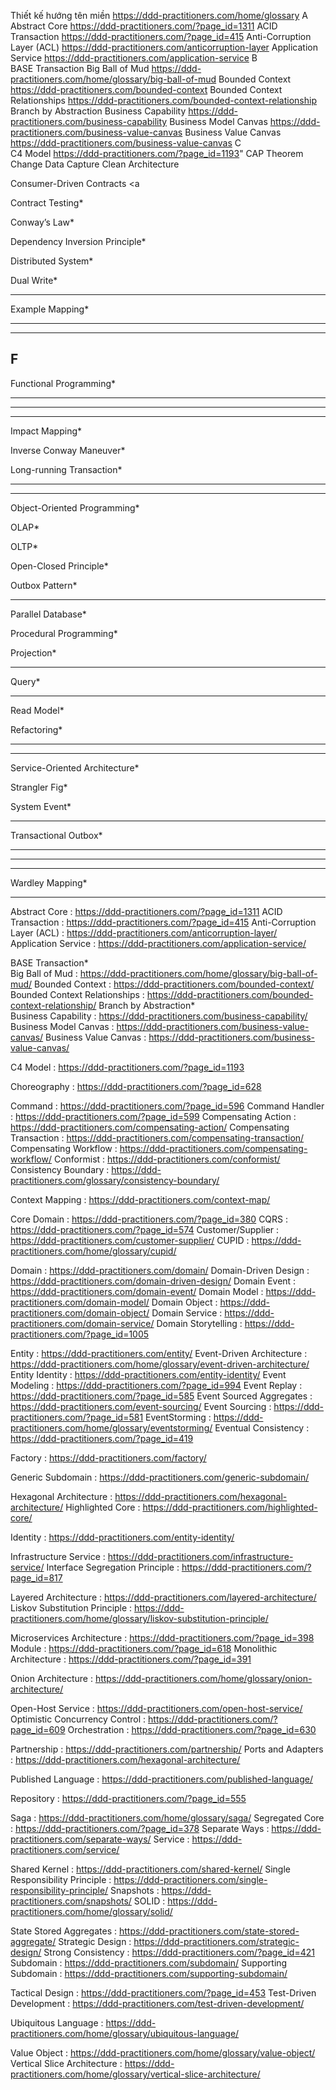 <!-- Hãy sử dụng Ngôn ngữ chung (Ubiquitous Language) trong domain driven design (DDD) với nội dung nghiệp vụ kinh doanh sau: -->

<!-- 1. **Khách hàng (Customer):** -->
<!-- - **Mô tả:** Người sử dụng dịch vụ, có thể là cá nhân hoặc tổ chức. -->

<!-- 2. **Hóa đơn điện tử (Electronic Invoice):** -->
<!-- - **Mô tả:** Hóa đơn được tạo và quản lý điện tử thay vì truyền thống trên giấy. -->

<!-- Bằng cách sử dụng ngôn ngữ chung như trên, chúng ta có thể tạo ra một mô hình DDD rõ ràng và dễ hiểu, giúp các đội phát triển, quản lý dự án và người dùng hiểu rõ về các yêu cầu và chức năng của hệ thống. -->

Thiết kế hướng tên miền
https://ddd-practitioners.com/home/glossary
A
Abstract Core https://ddd-practitioners.com/?page_id=1311
ACID Transaction https://ddd-practitioners.com/?page_id=415
Anti-Corruption Layer (ACL) https://ddd-practitioners.com/anticorruption-layer
Application Service https://ddd-practitioners.com/application-service
B  
BASE Transaction
Big Ball of Mud https://ddd-practitioners.com/home/glossary/big-ball-of-mud
Bounded Context https://ddd-practitioners.com/bounded-context
Bounded Context Relationships https://ddd-practitioners.com/bounded-context-relationship
Branch by Abstraction
Business Capability https://ddd-practitioners.com/business-capability
Business Model Canvas https://ddd-practitioners.com/business-value-canvas
Business Value Canvas https://ddd-practitioners.com/business-value-canvas
C  
C4 Model https://ddd-practitioners.com/?page_id=1193"
CAP Theorem
Change Data Capture
Clean Architecture

Consumer-Driven Contracts
<a

</p>

<p>Contract Testing*</p>

<p>Conway’s Law*</p>
<!--      Choreography</a                                       https://ddd-practitioners.com/?page_id=628" -->
<!--      Command</a                                       https://ddd-practitioners.com/?page_id=596" -->
<!--      Command Handler</a                                       https://ddd-practitioners.com/?page_id=599" -->
<!--      Compensating Action</a                                       https://ddd-practitioners.com/compensating-action/" -->
<!--      Compensating Transaction</a                                       https://ddd-practitioners.com/compensating-transaction/" -->
<!--      Compensating Workflow</a                                       https://ddd-practitioners.com/compensating-workflow/" -->
<!--      Conformist</a                                       https://ddd-practitioners.com/conformist/" -->
<!--      Consistency Boundary</a                                       https://ddd-practitioners.com/glossary/consistency-boundary/" -->
<!--      Context Mapping</a                                       https://ddd-practitioners.com/context-map/" -->
<!--      Core Domain</a                                       https://ddd-practitioners.com/?page_id=380" -->
<!--      CQRS</a                                       https://ddd-practitioners.com/?page_id=574" -->
<!--      Customer/Supplier</a                                       https://ddd-practitioners.com/customer-supplier/" -->
<!--      CUPID</a                                       https://ddd-practitioners.com/home/glossary/cupid/" -->
<!-- </p>                                       https://ddd-practitioners.com/domain/">Domain</a> -->
<!--      Domain-Driven Design</a                                       https://ddd-practitioners.com/domain-driven-design/" -->
<!--      Domain Event</a                                       https://ddd-practitioners.com/domain-event/" -->
<!--      Domain Model</a                                       https://ddd-practitioners.com/domain-model/" -->
<!--      Domain Object</a                                       https://ddd-practitioners.com/domain-object/" -->
<!--      Domain Service</a                                       https://ddd-practitioners.com/domain-service/" -->
<!--      Domain Storytelling</a                                       https://ddd-practitioners.com/?page_id=1005" -->
<!-- </p>                                       https://ddd-practitioners.com/entity/">Entity</a> -->
<!--      Event-Driven Architecture</a                                       https://ddd-practitioners.com/home/glossary/event-driven-architecture/" -->
<!--      Entity Identity</a                                       https://ddd-practitioners.com/entity-identity/" -->
<!--      Event Modeling</a                                       https://ddd-practitioners.com/?page_id=994" -->
<!--      Event Replay</a                                       https://ddd-practitioners.com/?page_id=585" -->
<!--      Event Sourced Aggregates</a                                       https://ddd-practitioners.com/event-sourcing/" -->
<!--      Event Sourcing</a                                       https://ddd-practitioners.com/?page_id=581" -->
<!--      EventStorming</a                                       https://ddd-practitioners.com/home/glossary/eventstorming/" -->
<!--      Eventual Consistency</a                                       https://ddd-practitioners.com/?page_id=419" -->
<!--      Factory</a                                       https://ddd-practitioners.com/factory/" -->
<!--      Generic Subdomain</a                                       https://ddd-practitioners.com/generic-subdomain/" -->
<!--      Hexagonal Architecture</a                                       https://ddd-practitioners.com/hexagonal-architecture/" -->
<!--      Highlighted Core</a                                       https://ddd-practitioners.com/highlighted-core/" -->
<!--      Identity</a                                       https://ddd-practitioners.com/entity-identity/" -->
<!--      Infrastructure Service</a                                       https://ddd-practitioners.com/infrastructure-service/" -->
<!--      Interface Segregation Principle</a                                       https://ddd-practitioners.com/?page_id=817" -->
<!--      Layered Architecture</a                                       https://ddd-practitioners.com/layered-architecture/" -->
<!--      Liskov Substitution Principle</a                                       https://ddd-practitioners.com/home/glossary/liskov-substitution-principle/" -->
<!--      Microservices Architecture</a                                       https://ddd-practitioners.com/?page_id=398" -->
<!--      Module</a                                       https://ddd-practitioners.com/?page_id=618" -->
<!--      Monolithic Architecture</a                                       https://ddd-practitioners.com/?page_id=391" -->
<!--      Onion Architecture</a                                       https://ddd-practitioners.com/home/glossary/onion-architecture/" -->
<!--      Open-Host Service</a                                       https://ddd-practitioners.com/open-host-service/" -->
<!--      Optimistic Concurrency Control</a                                       https://ddd-practitioners.com/?page_id=609" -->
<!--      Orchestration</a                                       https://ddd-practitioners.com/?page_id=630" -->
<!--      Partnership</a                                       https://ddd-practitioners.com/partnership/" -->
<!--      Ports and Adapters</a                                       https://ddd-practitioners.com/hexagonal-architecture/" -->
<!--      Published Language</a                                       https://ddd-practitioners.com/published-language/" -->
<!--      Repository</a                                       https://ddd-practitioners.com/?page_id=555" -->
<!--      Saga</a                                       https://ddd-practitioners.com/home/glossary/saga/" -->
<!--      Segregated Core</a                                       https://ddd-practitioners.com/?page_id=378" -->
<!--      Separate Ways</a                                       https://ddd-practitioners.com/separate-ways/" -->
<!--      Service</a                                       https://ddd-practitioners.com/service/" -->
<!--      Shared Kernel</a                                       https://ddd-practitioners.com/shared-kernel/" -->
<!--      Single Responsibility Principle</a                                       https://ddd-practitioners.com/single-responsibility-principle/" -->
<!--      Snapshots</a                                       https://ddd-practitioners.com/snapshots/" -->
<!--      SOLID</a                                       https://ddd-practitioners.com/home/glossary/solid/" -->
<!--      State Stored Aggregates</a                                       https://ddd-practitioners.com/state-stored-aggregate/" -->
<!--      Strategic Design</a                                       https://ddd-practitioners.com/strategic-design/" -->
<!--      Strong Consistency</a                                       https://ddd-practitioners.com/?page_id=421" -->
<!--      Subdomain</a                                       https://ddd-practitioners.com/subdomain/" -->
<!--      Supporting Subdomain</a                                       https://ddd-practitioners.com/supporting-subdomain/" -->
<!--      Tactical Design</a                                       https://ddd-practitioners.com/?page_id=453" -->
<!--      Test-Driven Development</a                                       https://ddd-practitioners.com/test-driven-development/" -->
<!--      Ubiquitous Language</a                                       https://ddd-practitioners.com/home/glossary/ubiquitous-language/" -->
<!--      Value Object</a                                       https://ddd-practitioners.com/home/glossary/value-object/" -->
<!--      Vertical Slice Architecture</a                                       https://ddd-practitioners.com/home/glossary/vertical-slice-architecture/" -->

<!--       D               -->

<p>Dependency Inversion Principle*</p>

<p>Distributed System*</p>

<p>
<a 
<p>
<a

</p>

<p>
<a 
</p>

<p>
<a 
</p>

<p>
<a 
</p>

<p>
<a 
</p>

<p>
<a 
</p>

<p>Dual Write*</p>

<hr
class="wp-block-separator has-alpha-channel-opacity is-style-wide"
/>

<!--       E               -->

<p>
<a 
<p>
<a

</p>

<p>
<a 
</p>

<p>
<a 
</p>

<p>
<a 
</p>

<p>
<a 
</p>

<p>
<a 
</p>

<p>
<a

</p>

<p>
<a 
</p>

<p>Example Mapping*</p>

<hr
class="wp-block-separator has-alpha-channel-opacity is-style-wide"
/>
</div>

<div
class="wp-block-column is-layout-flow wp-block-column-is-layout-flow"
>
<hr
class="wp-block-separator has-alpha-channel-opacity is-style-wide"
/>

<h2
class="wp-block-heading has-foreground-color has-text-color"
>
F
</h2>

<p>
<a 
</p>

<p>Functional Programming*</p>

<hr
class="wp-block-separator has-alpha-channel-opacity is-style-wide"
/>

<!--       G               -->

<p>
<a 
</p>

<hr
class="wp-block-separator has-alpha-channel-opacity is-style-wide"
/>

<!--       H               -->

<p>
<a

</p>

<p>
<a 
</p>

<hr
class="wp-block-separator has-alpha-channel-opacity is-style-wide"
/>

<!--       I               -->

<p>
<a 
</p>

<p>Impact Mapping*</p>

<p>
<a

</p>

<p>
<a 
</p>

<p>Inverse Conway Maneuver*</p>

<!--       L               -->

<p>
<a

</p>

<p>
<a

</p>

<p>Long-running Transaction*</p>

<hr
class="wp-block-separator has-alpha-channel-opacity is-style-wide"
/>

<!--       M               -->

<p>
<a 
</p>

<p>
<a 
</p>

<p>
<a 
</p>

<hr
class="wp-block-separator has-alpha-channel-opacity is-style-wide"
/>

<!--       O               -->

<p>Object-Oriented Programming*</p>

<p>OLAP*</p>

<p>OLTP*</p>

<p>
<a

</p>

<p>Open-Closed Principle*</p>

<p>
<a 
</p>

<p>
<a 
</p>

<p>
<a 
</p>

<p>Outbox Pattern*</p>

<hr
class="wp-block-separator has-alpha-channel-opacity is-style-wide"
/>

<!--       P               -->

<p>Parallel Database*</p>

<p>
<a 
</p>

<p>
<a

</p>

<p>Procedural Programming*</p>

<p>Projection*</p>

<p>
<a

</p>

<hr
class="wp-block-separator has-alpha-channel-opacity is-style-wide"
/>

<!--       Q               -->

<p>Query*</p>

<hr
class="wp-block-separator has-alpha-channel-opacity is-style-wide"
/>

<!--       R               -->

<p>Read Model*</p>

<p>Refactoring*</p>

<p>
<a 
</p>

<hr
class="wp-block-separator has-alpha-channel-opacity is-style-wide"
/>
</div>

<div
class="wp-block-column is-layout-flow wp-block-column-is-layout-flow"
>
<hr
class="wp-block-separator has-alpha-channel-opacity is-style-wide"
/>

<!--       S               -->

<p>
<a

</p>

<p>
<a 
</p>

<p>
<a 
</p>

<p>
<a 
</p>

<p>Service-Oriented Architecture*</p>

<p>
<a 
</p>

<p>
<a

</p>

<p>
<a 
</p>

<p>
<a

</p>

<p>Strangler Fig*</p>

<p>
<a

</p>

<p>
<a 
</p>

<p>
<a 
</p>

<p>
<a 
</p>

<p>
<a

</p>

<p>System Event*</p>

<hr
class="wp-block-separator has-alpha-channel-opacity is-style-wide"
/>

<!--       T               -->

<p>
<a 
</p>

<p>
<a

</p>

<p>Transactional Outbox*</p>

<hr
class="wp-block-separator has-alpha-channel-opacity is-style-wide"
/>

<!--       U               -->

<p>
<a

</p>

<hr
class="wp-block-separator has-alpha-channel-opacity is-style-wide"
/>

<!--       V               -->

<p>
<a

</p>

<p>
<a

</p>

<hr
class="wp-block-separator has-alpha-channel-opacity is-style-wide"
/>

<!--       W               -->

<p>Wardley Mapping*</p>

<hr
class="wp-block-separator has-alpha-channel-opacity is-style-wide"
/>
</div>
<!-- </div> --> 
<!--   https://ddd-practitioners.com/home/glossary  -->

<!-- A -->

Abstract Core : https://ddd-practitioners.com/?page_id=1311
ACID Transaction : https://ddd-practitioners.com/?page_id=415
Anti-Corruption Layer (ACL) : https://ddd-practitioners.com/anticorruption-layer/
Application Service : https://ddd-practitioners.com/application-service/

<!-- B -->

BASE Transaction*  
Big Ball of Mud : https://ddd-practitioners.com/home/glossary/big-ball-of-mud/
Bounded Context : https://ddd-practitioners.com/bounded-context/
Bounded Context Relationships : https://ddd-practitioners.com/bounded-context-relationship/
Branch by Abstraction*  
Business Capability : https://ddd-practitioners.com/business-capability/
Business Model Canvas : https://ddd-practitioners.com/business-value-canvas/
Business Value Canvas : https://ddd-practitioners.com/business-value-canvas/

<!-- C -->

C4 Model : https://ddd-practitioners.com/?page_id=1193

<!-- CAP Theorem*   -->
<!-- Change Data Capture*   -->

Choreography : https://ddd-practitioners.com/?page_id=628

<!-- Clean Architecture*   -->

Command : https://ddd-practitioners.com/?page_id=596
Command Handler : https://ddd-practitioners.com/?page_id=599
Compensating Action : https://ddd-practitioners.com/compensating-action/
Compensating Transaction : https://ddd-practitioners.com/compensating-transaction/
Compensating Workflow : https://ddd-practitioners.com/compensating-workflow/
Conformist : https://ddd-practitioners.com/conformist/
Consistency Boundary : https://ddd-practitioners.com/glossary/consistency-boundary/

<!-- Consumer-Driven Contracts*   -->

Context Mapping : https://ddd-practitioners.com/context-map/

<!-- Contract Testing*   -->
<!-- Conway’s Law*   -->

Core Domain : https://ddd-practitioners.com/?page_id=380
CQRS : https://ddd-practitioners.com/?page_id=574
Customer/Supplier : https://ddd-practitioners.com/customer-supplier/
CUPID : https://ddd-practitioners.com/home/glossary/cupid/

<!-- D -->
<!-- Dependency Inversion Principle*   -->
<!-- Distributed System*   -->

Domain : https://ddd-practitioners.com/domain/
Domain-Driven Design : https://ddd-practitioners.com/domain-driven-design/
Domain Event : https://ddd-practitioners.com/domain-event/
Domain Model : https://ddd-practitioners.com/domain-model/
Domain Object : https://ddd-practitioners.com/domain-object/
Domain Service : https://ddd-practitioners.com/domain-service/
Domain Storytelling : https://ddd-practitioners.com/?page_id=1005

<!-- Dual Write*   -->
<!-- E -->

Entity : https://ddd-practitioners.com/entity/
Event-Driven Architecture : https://ddd-practitioners.com/home/glossary/event-driven-architecture/
Entity Identity : https://ddd-practitioners.com/entity-identity/
Event Modeling : https://ddd-practitioners.com/?page_id=994
Event Replay : https://ddd-practitioners.com/?page_id=585
Event Sourced Aggregates : https://ddd-practitioners.com/event-sourcing/
Event Sourcing : https://ddd-practitioners.com/?page_id=581
EventStorming : https://ddd-practitioners.com/home/glossary/eventstorming/
Eventual Consistency : https://ddd-practitioners.com/?page_id=419

<!-- Example Mapping*   -->
<!-- F -->

Factory : https://ddd-practitioners.com/factory/

<!-- Functional Programming*   -->
<!-- G -->

Generic Subdomain : https://ddd-practitioners.com/generic-subdomain/

<!-- H -->

Hexagonal Architecture : https://ddd-practitioners.com/hexagonal-architecture/
Highlighted Core : https://ddd-practitioners.com/highlighted-core/

<!-- I -->

Identity : https://ddd-practitioners.com/entity-identity/

<!-- Impact Mapping*   -->

Infrastructure Service : https://ddd-practitioners.com/infrastructure-service/
Interface Segregation Principle : https://ddd-practitioners.com/?page_id=817

<!-- Inverse Conway Maneuver*   -->
<!-- L -->

Layered Architecture : https://ddd-practitioners.com/layered-architecture/
Liskov Substitution Principle : https://ddd-practitioners.com/home/glossary/liskov-substitution-principle/

<!-- Long-running Transaction*   -->
<!-- M -->

Microservices Architecture : https://ddd-practitioners.com/?page_id=398
Module : https://ddd-practitioners.com/?page_id=618
Monolithic Architecture : https://ddd-practitioners.com/?page_id=391

<!-- O -->
<!-- Object-Oriented Programming*   -->
<!-- OLAP*   -->
<!-- OLTP*   -->

Onion Architecture : https://ddd-practitioners.com/home/glossary/onion-architecture/

<!-- Open-Closed Principle*   -->

Open-Host Service : https://ddd-practitioners.com/open-host-service/
Optimistic Concurrency Control : https://ddd-practitioners.com/?page_id=609
Orchestration : https://ddd-practitioners.com/?page_id=630

<!-- Outbox Pattern*   -->
<!-- P -->
<!-- Parallel Database*   -->

Partnership : https://ddd-practitioners.com/partnership/
Ports and Adapters : https://ddd-practitioners.com/hexagonal-architecture/

<!-- Procedural Programming*   -->
<!-- Projection*   -->

Published Language : https://ddd-practitioners.com/published-language/

<!-- Q -->
<!-- Query*   -->

<!-- R -->
<!-- Read Model*   -->
<!-- Refactoring*   -->

Repository : https://ddd-practitioners.com/?page_id=555

<!-- S -->

Saga : https://ddd-practitioners.com/home/glossary/saga/
Segregated Core : https://ddd-practitioners.com/?page_id=378
Separate Ways : https://ddd-practitioners.com/separate-ways/
Service : https://ddd-practitioners.com/service/

<!-- Service-Oriented Architecture*   -->

Shared Kernel : https://ddd-practitioners.com/shared-kernel/
Single Responsibility Principle : https://ddd-practitioners.com/single-responsibility-principle/
Snapshots : https://ddd-practitioners.com/snapshots/
SOLID : https://ddd-practitioners.com/home/glossary/solid/

<!-- Strangler Fig*   -->

State Stored Aggregates : https://ddd-practitioners.com/state-stored-aggregate/
Strategic Design : https://ddd-practitioners.com/strategic-design/
Strong Consistency : https://ddd-practitioners.com/?page_id=421
Subdomain : https://ddd-practitioners.com/subdomain/
Supporting Subdomain : https://ddd-practitioners.com/supporting-subdomain/

<!-- System Event*   -->

<!-- T -->

Tactical Design : https://ddd-practitioners.com/?page_id=453
Test-Driven Development : https://ddd-practitioners.com/test-driven-development/

<!-- Transactional Outbox*   -->

<!-- U -->

Ubiquitous Language : https://ddd-practitioners.com/home/glossary/ubiquitous-language/

<!-- V -->

Value Object : https://ddd-practitioners.com/home/glossary/value-object/
Vertical Slice Architecture : https://ddd-practitioners.com/home/glossary/vertical-slice-architecture/

<!-- W -->
<!-- Wardley Mapping* -->

<!--  -->

